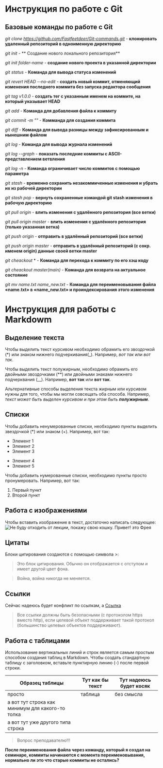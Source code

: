 # Инструкция по работе с Git

## Базовые команды по работе с Git

*git clone https://github.com/Fastfeetdeer/Git-commands.git* - **клонировать удаленный репозиторий в одноименную директорию**

*git init* - ** Создание нового локального репозитория**

*git init folder-name* - **создание нового проекта в указанной директории**

*git status* - **Команда для вывода статуса изменений**

*git revert HEAD --no-edit* - **создать новый коммит, отменяющий изменения последнего коммита без запуска редактора сообщения**

*git tag v1.0.0* - **создать тег с указанным именем на коммите, на который указывает HEAD**

*git add* - **Команда для добавления файла к коммиту**

*git commit -m "<message>"* - **Комманда для cоздания коммита**

*git diff* - **Команда для вывода разницы между зафиксированным и нынешним файлом**

*git log* - **Команда для вывода журнала изменений**

*git log --graph* - **показать последние коммиты с ASCII-представлением ветвления**

*git log -n <limit>* - **Команда ограничивает число коммитов с помощью параметра**

*git stash* - **временно сохранить незакоммиченные изменения и убрать их из рабочей директории**

*git stash pop* - **вернуть сохраненные командой git stash изменения в рабочую директорию**

*git pull origin* - **влить изменения с удалённого репозитория (все ветки)**

*git pull origin master* - **влить изменения с удалённого репозитория (только указанная ветка)**

*git push origin* - **отправить в удалённый репозиторий (все ветки)**

*git push origin master* - **отправить в удалённый репозиторий (с сокр. именем origin) данные своей ветки master**

*git cheackout* <commit code>* - **Команда для перехода к коммиту по его хэш коду**

*git cheackout master(main)* - **Команда для возврата на актуальное состояние**

*git mv name.txt name_new.txt* - **Команда для переименовывания файла «name.txt» в «name_new.txt» и проиндексирования этого изменения**


# Инструкция для работы с Markdowm

## Выделение текста

Чтобы выделить текст курсивом необходимо обрамить его звоздочкой (*) или знаком нижнего подчеркивания(_). Например, *вот так* или _вот так_.

Чтобы выделить текст полужирным, необходимо обрамить его двойными звоздочками (**) или двойными знаками нижнего подчерквания (__). Например, **вот так** или __вот так__.

Альтернативные способы выделения текста жирным или курсивом нужны для того, чтобы мы могли совсещать оба способа. Например, _текст может быть выделен курсивом и при этом быть **полужирным**_.

## Списки

Чтобы добавить ненумерованные списки, необходимо пункты выделить звездочкой (*) или знаком (+). Например, вот так:
* Элемент 1
* Элемент 2
* Элемент 3
+ Элемент 4
+ Элемент 5

Чтобы добавить нумерованные списки, необходимо пункты просто пронумеровать. Например, вот так:
1. Первый пункт
2. Второй пункт

## Работа с изображениями

Чтобы вставить изображение в текст, достаточно написать следующее:
![Не буду отходить от лекции, покажу свою кошку. Привет! это Фрея](freya.jpg)

## Цитаты

Блоки цитирования создаются с помощью символа >:

> Это блок цитирования. Обычно он отображается с отступом и имеет другой цвет фона.

> Война, война никогда не меняется.

## Ссылки

Сейчас надеюсь будет конфликт по ссылкам, а [Ссылка](!https://blog-programmista.ru/post/114-git-commands.html)
 
> Все ссылки должны быть безопасными (с протоколом https вместо http), если целевой объект поддерживает такой протокол (большинство целевых объектов поддерживают).

## Работа с таблицами

Использование вертикальных линий и строк является самым простым способом создания таблиц в Markdown. Чтобы создать стандартную таблицу с заголовком, вставьте пунктирную линию (-)  после первой строки.

|Образец таблицы  | Тут как бы текст  |Тут надеюсь будет косяк|
|----------|-----------|------------|
|просто     |таблица       |без смысла|
|а вот тут строка как минимум для какого-то толка|
|а вот тут уже другого типа строка|

>Вопрос преподавателю!!! 

**После переименования файла через команду, который я создал на семинаре, коммиты начинаются с момента переименовывания, нормально ли это что старые коммиты не остались?**